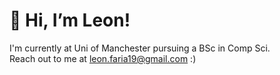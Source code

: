 <h1>👋 Hi, I’m Leon!</h1>  

I'm currently at Uni of Manchester pursuing a BSc in Comp Sci.  
Reach out to me at leon.faria19@gmail.com :)  


<!---
Leon-Faria/Leon-Faria is a ✨ special ✨ repository because its `README.md` (this file) appears on your GitHub profile.
You can click the Preview link to take a look at your changes.
--->
